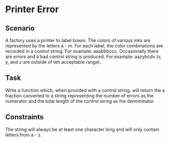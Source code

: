 # Printer Error

## Scenario
A factory uses a printer to label boxes. The colors of various inks are represented by the letters a - m. For each label, the color combinations are recorded in a control string. For example: aaabbbccc. Occasionally there are errors and a bad control string is produced. For example: aazybcdv (v, y, and z are outside of teh acceptable range). 

## Task
Write a function which, when provided with a control string, will return the a fraction converted to a string representing the number of errors as the numerator and the total length of the control string as the denominator. 

## Constraints
The string will always be at least one character long and will only contain letters from a - z.